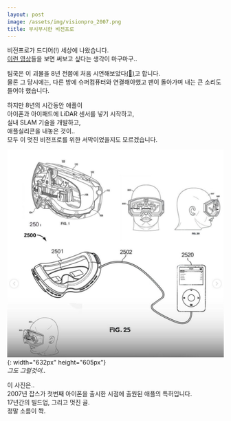 ```yaml
---
layout: post
image: /assets/img/visionpro_2007.png
title: 무시무시한 비전프로
---
```


비전프로가 드디어(!) 세상에 나왔습니다.  
[이런 영상](https://youtu.be/dtp6b76pMak?si=Wu_E8bGrk8bo1yQM&t=1363)들을 보면 써보고 싶다는 생각이 마구마구..  

팀쿡은 이 괴물을 8년 전쯤에 처음 시연해보았다[(📰)](https://www.vanityfair.com/news/tim-cook-apple-vision-pro)고 합니다.    
물론 그 당시에는, 다른 방에 슈퍼컴퓨터와 연결해야했고 팬이 돌아가며 내는 큰 소리도 들어야 했습니다.   

하지만 8년의 시간동안 애플이  
아이폰과 아이패드에 LiDAR 센서를 넣기 시작하고,  
실내 SLAM 기술을 개발하고,  
애플실리콘을 내놓은 것이..  
모두 이 멋진 비전프로를 위한 서막이었을지도 모르겠습니다.  

![2007](/assets/img/visionpro_2007.png){: width="632px" height="605px"}  
*그도 그럴것이..*

이 사진은..  
2007년 잡스가 첫번째 아이폰을 출시한 시점에 출원된 애플의 특허입니다.  
17년간의 빌드업, 그리고 멋진 골.  
정말 소름이 쫙.  
